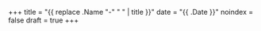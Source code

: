 +++
title   = "{{ replace .Name "-" " " | title }}"
date    = "{{ .Date }}"
noindex = false
draft   = true
+++
